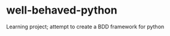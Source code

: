well-behaved-python
===================

Learning project; attempt to create a BDD framework for python
